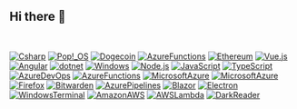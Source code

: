 ## Hi there 👋
<br />

[![Csharp](https://img.shields.io/badge/CSharp-000?style=for-the-badge&logo=csharp&logoColor=239120&labelColor=000)](#) 
[![Pop!_OS](https://img.shields.io/badge/Pop!_OS-000?style=for-the-badge&logo=popos&logoColor=48B9C7&labelColor=000)](#)
[![Dogecoin](https://img.shields.io/badge/Dogecoin-000?style=for-the-badge&logo=dogecoin&logoColor=C2A633&labelColor=000)](#)
[![AzureFunctions](https://img.shields.io/badge/AzureFunctions-000?style=for-the-badge&logo=azurefunctions&logoColor=0062AD&labelColor=000)](#)
[![Ethereum](https://img.shields.io/badge/Ethereum-000?style=for-the-badge&logo=ethereum&logoColor=3C3C3D&labelColor=000)](#) 
[![Vue.js](https://img.shields.io/badge/Vue.js-000?style=for-the-badge&logo=vuedotjs&logoColor=4FC08D&labelColor=000)](#)
[![Angular](https://img.shields.io/badge/Angular-000?style=for-the-badge&logo=angular&logoColor=DD0031&labelColor=000)](#)
[![dotnet](https://img.shields.io/badge/.NET-000?style=for-the-badge&logo=dotnet&logoColor=512BD4&labelColor=000)](#)
[![Windows](https://img.shields.io/badge/Windows-000?style=for-the-badge&logo=windows&logoColor=0078D6&labelColor=000)](#)
[![Node.js](https://img.shields.io/badge/Node.js-000?style=for-the-badge&logo=nodedotjs&logoColor=339933&labelColor=000)](#)
[![JavaScript](https://img.shields.io/badge/JavaScript-000?style=for-the-badge&logo=javascript&logoColor=F7DF1E&labelColor=000)](#)
[![TypeScript](https://img.shields.io/badge/TypeScript-000?style=for-the-badge&logo=typescript&logoColor=3178C6&labelColor=000)](#)
[![AzureDevOps](https://img.shields.io/badge/AzureDevOps-000?style=for-the-badge&logo=azuredevops&logoColor=0078D7&labelColor=000)](#)
[![AzureFunctions](https://img.shields.io/badge/AzureFunctions-000?style=for-the-badge&logo=azurefunctions&logoColor=0062AD&labelColor=000)](#)
[![MicrosoftAzure](https://img.shields.io/badge/MicrosoftAzure-000?style=for-the-badge&logo=microsoftazure&logoColor=0078D4&labelColor=000)](#)
[![MicrosoftAzure](https://img.shields.io/badge/MicrosoftAzure-000?style=for-the-badge&logo=microsoftazure&logoColor=0078D4&labelColor=000)](#)
[![Firefox](https://img.shields.io/badge/Firefox-000?style=for-the-badge&logo=firefox&logoColor=FF7139&labelColor=000)](#)
[![Bitwarden](https://img.shields.io/badge/Bitwarden-000?style=for-the-badge&logo=bitwarden&logoColor=175DDC&labelColor=000)](#)
[![AzurePipelines](https://img.shields.io/badge/AzurePipelines-000?style=for-the-badge&logo=azurepipelines&logoColor=2560E0&labelColor=000)](#)
[![Blazor](https://img.shields.io/badge/Blazor-000?style=for-the-badge&logo=blazor&logoColor=512BD4&labelColor=000)](#)
[![Electron](https://img.shields.io/badge/Electron-000?style=for-the-badge&logo=electron&logoColor=47848F&labelColor=000)](#)
[![WindowsTerminal](https://img.shields.io/badge/WindowsTerminal-000?style=for-the-badge&logo=windowsterminal&logoColor=4D4D4D&labelColor=000)](#)
[![AmazonAWS](https://img.shields.io/badge/AmazonAWS-000?style=for-the-badge&logo=amazonaws&logoColor=232F3E&labelColor=000)](#)
[![AWSLambda](https://img.shields.io/badge/AWSLambda-000?style=for-the-badge&logo=awslambda&logoColor=FF9900&labelColor=000)](#)
[![DarkReader](https://img.shields.io/badge/DarkReader-000?style=for-the-badge&logo=darkreader&logoColor=141E24&labelColor=000)](#)

<!--
**erihal/erihal** is a ✨ _special_ ✨ repository because its `README.md` (this file) appears on your GitHub profile.

Here are some ideas to get you started:

- 🔭 I’m currently working on ...
- 🌱 I’m currently learning ...
- 👯 I’m looking to collaborate on ...
- 🤔 I’m looking for help with ...
- 💬 Ask me about ...
- 📫 How to reach me: ...
- 😄 Pronouns: ...
- ⚡ Fun fact: ...
-->
